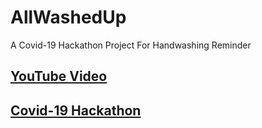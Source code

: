 # AllWashedUp

A Covid-19 Hackathon Project For Handwashing Reminder

## [YouTube Video](https://www.youtube.com/watch?v=2iUv8rk97G0&feature=youtu.be)


## [Covid-19 Hackathon]()
